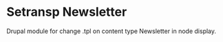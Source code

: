 Setransp Newsletter
===================

Drupal module for change .tpl on content type Newsletter in node display.
